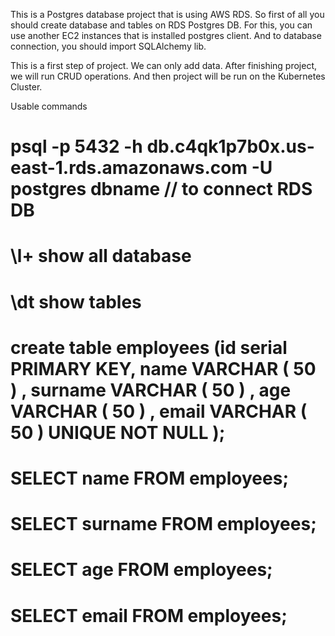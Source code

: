 This is a Postgres database project that is using AWS RDS. So first of all you should create database and tables on RDS Postgres DB. For this, you can use another EC2 instances that is installed postgres client. And to database connection, you should import SQLAlchemy lib. 

This is a first step of project. We can only add data. After finishing project, we will run CRUD operations. And then project will be run on the Kubernetes Cluster. 

Usable commands

# psql -p 5432 -h db.c4qk1p7b0x.us-east-1.rds.amazonaws.com -U postgres dbname    // to connect RDS DB
# \l+    show all database
# \dt    show tables
# create table employees (id serial PRIMARY KEY, name  VARCHAR ( 50 ) , surname VARCHAR ( 50 ) ,  age VARCHAR ( 50 ) , email VARCHAR ( 50 ) UNIQUE NOT NULL );
# SELECT name FROM employees;
# SELECT surname FROM employees;
# SELECT age  FROM employees;
# SELECT email  FROM employees;

